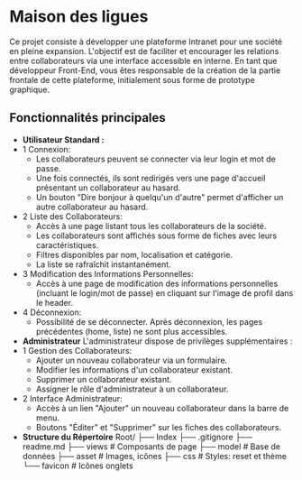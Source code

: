 # Maison des ligues
Ce projet consiste à développer une plateforme Intranet pour une société en pleine expansion. L'objectif est de faciliter et encourager les relations entre collaborateurs via une interface accessible en interne. En tant que développeur Front-End, vous êtes responsable de la création de la partie frontale de cette plateforme, initialement sous forme de prototype graphique.
## Fonctionnalités principales

- **Utilisateur Standard :**
- 1 Connexion:
  - Les collaborateurs peuvent se connecter via leur login et mot de passe.
  - Une fois connectés, ils sont redirigés vers une page d'accueil présentant un collaborateur au hasard.
  - Un bouton "Dire bonjour à quelqu'un d'autre" permet d'afficher un autre collaborateur au hasard.
- 2 Liste des Collaborateurs:
  - Accès à une page listant tous les collaborateurs de la société.
  - Les collaborateurs sont affichés sous forme de fiches avec leurs caractéristiques.
  - Filtres disponibles par nom, localisation et catégorie.
  - La liste se rafraîchit instantanément.
- 3 Modification des Informations Personnelles:
  - Accès à une page de modification des informations personnelles (incluant le login/mot de passe) en cliquant sur l'image de profil dans le header. 
- 4 Déconnexion:
  - Possibilité de se déconnecter. Après déconnexion, les pages précédentes (home, liste) ne sont plus accessibles. 
- **Administrateur**
L'administrateur dispose de privilèges supplémentaires :
- 1 Gestion des Collaborateurs:
  - Ajouter un nouveau collaborateur via un formulaire.
  - Modifier les informations d'un collaborateur existant.
  - Supprimer un collaborateur existant.
  - Assigner le rôle d'administrateur à un collaborateur.
- 2 Interface Administrateur:
  - Accès à un lien "Ajouter" un nouveau collaborateur dans la barre de menu.
  - Boutons "Éditer" et "Supprimer" sur les fiches des collaborateurs.
- **Structure du Répertoire**
Root/
├── Index
├── .gitignore
├── readme.md
├── views # Composants de page
├── model # Base de données
├── asset # Images, icônes
├── css # Styles: reset et thème
└── favicon # Icônes onglets
